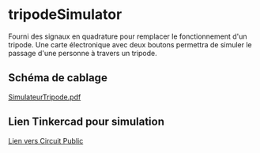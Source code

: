 # tripodeSimulator
Fourni des signaux en quadrature pour remplacer le fonctionnement d'un tripode. Une carte électronique avec deux boutons permettra de simuler le passage d'une personne à travers un tripode.

## Schéma de cablage

[SimulateurTripode.pdf](https://github.com/laurentgiustignano/tripodeSimulator/files/8326335/SimulateurTripode.glisse.e.s.pdf)

## Lien Tinkercad pour simulation

[Lien vers Circuit Public](https://www.tinkercad.com/things/hEH3jVHNdCp-tripodesimulator-public/editel?sharecode=nVGXkKWe6N5V5AZOQtCFhhXP1crsBbyzqYGBMSaNr98)
